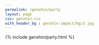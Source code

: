 ```yaml
---
permalink: /genshin/party   
layout: page  
css: genshin.css  
with_header_bg : genshin-impact/bg/3.jpg
---
```



{% include genshin/party.html %}
